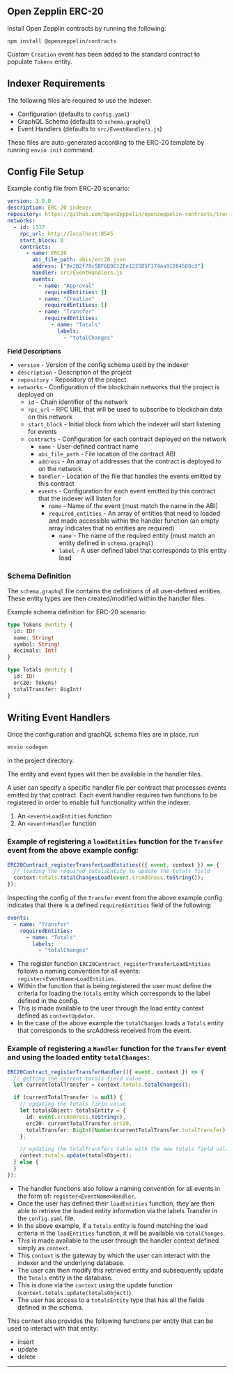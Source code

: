## Open Zepplin ERC-20

Install Open Zepplin contracts by running the following:

```
npm install @openzeppelin/contracts
```

Custom `Creation` event has been added to the standard contract to populate `Tokens` entity.

## Indexer Requirements

The following files are required to use the Indexer:

- Configuration (defaults to `config.yaml`)
- GraphQL Schema (defaults to `schema.graphql`)
- Event Handlers (defaults to `src/EventHandlers.js`)

These files are auto-generated according to the ERC-20 template by running `envio init` command.

## Config File Setup

Example config file from ERC-20 scenario:

```yaml
version: 1.0.0
description: ERC-20 indexer
repository: https://github.com/OpenZeppelin/openzeppelin-contracts/tree/master/contracts/token/ERC20
networks:
  - id: 1337
    rpc_url: http://localhost:8545
    start_block: 0
    contracts:
      - name: ERC20
        abi_file_path: abis/erc20.json
        address: ["0x2B2f78c5BF6D9C12Ee1225D5F374aa91204580c3"]
        handler: src/EventHandlers.js
        events:
          - name: "Approval"
            requiredEntities: []
          - name: "Creation"
            requiredEntities: []
          - name: "Transfer"
            requiredEntities:
              - name: "Totals"
                labels:
                  - "totalChanges"
```

**Field Descriptions**

- `version` - Version of the config schema used by the indexer
- `description` - Description of the project
- `repository` - Repository of the project
- `networks` - Configuration of the blockchain networks that the project is deployed on
  - `id` - Chain identifier of the network
  - `rpc_url` - RPC URL that will be used to subscribe to blockchain data on this network
  - `start_block` - Initial block from which the indexer will start listening for events
  - `contracts` - Configuration for each contract deployed on the network
    - `name` - User-defined contract name
    - `abi_file_path` - File location of the contract ABI
    - `address` - An array of addresses that the contract is deployed to on the network
    - `handler` - Location of the file that handles the events emitted by this contract
    - `events` - Configuration for each event emitted by this contract that the indexer will listen for
      - `name` - Name of the event (must match the name in the ABI)
      - `required_entities` - An array of entities that need to loaded and made accessible within the handler function (an empty array indicates that no entities are required)
        - `name` - The name of the required entity (must match an entity defined in `schema.graphql`)
        - `label` - A user defined label that corresponds to this entity load

### Schema Definition

The `schema.graphql` file contains the definitions of all user-defined entities. These entity types are then created/modified within the handler files.

Example schema definition for ERC-20 scenario:

```graphql
type Tokens @entity {
  id: ID!
  name: String!
  symbol: String!
  decimals: Int!
}

type Totals @entity {
  id: ID!
  erc20: Tokens!
  totalTransfer: BigInt!
}
```

## Writing Event Handlers

Once the configuration and graphQL schema files are in place, run

```bash
envio codegen
```

in the project directory.

The entity and event types will then be available in the handler files.

A user can specify a specific handler file per contract that processes events emitted by that contract.
Each event handler requires two functions to be registered in order to enable full functionality within the indexer.

1. An `<event>LoadEntities` function
2. An `<event>Handler` function

### Example of registering a `loadEntities` function for the `Transfer` event from the above example config:

```typescript
ERC20Contract_registerTransferLoadEntities(({ event, context }) => {
  // loading the required totalsEntity to update the totals field
  context.totals.totalChangesLoad(event.srcAddress.toString());
});
```

Inspecting the config of the `Transfer` event from the above example config indicates that there is a defined `requiredEntities` field of the following:

```yaml
events:
  - name: "Transfer"
    requiredEntities:
      - name: "Totals"
        labels:
          - "totalChanges"
```

- The register function `ERC20Contract_registerTransferLoadEntities` follows a naming convention for all events: `register<EventName>LoadEntities`.
- Within the function that is being registered the user must define the criteria for loading the `Totals` entity which corresponds to the label defined in the config.
- This is made available to the user through the load entity context defined as `contextUpdator`.
- In the case of the above example the `totalChanges` loads a `Totals` entity that corresponds to the srcAddress received from the event.

### Example of registering a `Handler` function for the `Transfer` event and using the loaded entity `totalChanges`:

```typescript
ERC20Contract_registerTransferHandler(({ event, context }) => {
  // getting the current totals field value
  let currentTotalTransfer = context.totals.totalChanges();

  if (currentTotalTransfer != null) {
    // updating the totals field value
    let totalsObject: totalsEntity = {
      id: event.srcAddress.toString(),
      erc20: currentTotalTransfer.erc20,
      totalTransfer: BigInt(Number(currentTotalTransfer.totalTransfer) + Number(event.params.value))
    };

    // updating the totalTransfers table with the new totals field value
    context.totals.update(totalsObject);
  } else {
  }
});
```

- The handler functions also follow a naming convention for all events in the form of: `register<EventName>Handler`.
- Once the user has defined their `loadEntities` function, they are then able to retrieve the loaded entity information via the labels Transfer in the `config.yaml` file.
- In the above example, if a `Totals` entity is found matching the load criteria in the `loadEntities` function, it will be available via `totalChanges`.
- This is made available to the user through the handler context defined simply as `context`.
- This `context` is the gateway by which the user can interact with the indexer and the underlying database.
- The user can then modify this retrieved entity and subsequently update the `Totals` entity in the database.
- This is done via the `context` using the update function (`context.totals.update(totalsObject)`).
- The user has access to a `totalsEntity` type that has all the fields defined in the schema.

This context also provides the following functions per entity that can be used to interact with that entity:

- insert
- update
- delete

---
